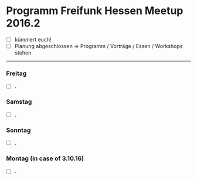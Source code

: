 # Programm Freifunk Hessen Meetup 2016.2

- [ ] kümmert euch!
- [ ] Planung abgeschlossen => Programm / Vorträge / Essen / Workshops stehen

---

### Freitag

- [ ] .

### Samstag

- [ ] .

### Sonntag

- [ ] .

### Montag (in case of 3.10.16)

- [ ] .
